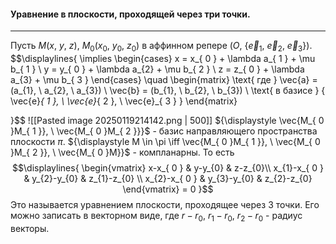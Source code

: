 #### Уравнение в плоскости, проходящей через три точки.
---
Пусть ${\displaystyle M(x, \ y, \ z), \ M_{ 0 }(x_{0}, \ y_{0}, \ z_{0})}$ в аффинном репере ${\displaystyle (O, \ \{ \vec{e}_{ 1 }, \ \vec{e}_{ 2 }, \ \vec{e}_{ 3 } \})}$.
$$\displaylines{
\implies \begin{cases}
x = x_{ 0 } + \lambda a_{ 1 } + \mu b_{ 1 } \\
y = y_{ 0 } + \lambda a_{2} + \mu b_{ 2 } \\
z = z_{ 0 } + \lambda a_{3} + \mu b_{ 3 }
\end{cases} \quad \begin{matrix}
\text{ где } \vec{a} = (a_{1}, \  a_{2}, \  a_{3})  \\
\vec{b} = (b_{1}, \  b_{2}, \  b_{3}) \\
\text{ в базисе } \{ \vec{e}_{ 1 }, \  \vec{e}_{ 2 }, \  \vec{e}_{ 3 } \}
\end{matrix}

}$$
![[Pasted image 20250119214142.png | 500]]
${\displaystyle \vec{M_{ 0 }M_{ 1 }}, \ \vec{M_{ 0 }M_{ 2 }}}$ - базис направляющего пространства плоскости ${\displaystyle \pi}$. ${\displaystyle M \in \pi \iff \vec{M_{ 0 }M_{ 1 }}, \ \vec{M_{ 0 }M_{ 2 }}, \ \vec{M_{ 0 }M}}$ - компланарны. То есть
$$\displaylines{
\begin{vmatrix}
x-x_{ 0 } & y-y_{0} & z-z_{0}\\
x_{1}-x_{ 0 } & y_{2}-y_{0} & z_{1}-z_{0}  \\
x_{2}-x_{ 0 } & y_{3}-y_{0} & z_{2}-z_{0}
\end{vmatrix} = 0
}$$
Это называется уравнением плоскости, проходящее через 3 точки.
Его можно записать в векторном виде, где ${\displaystyle r-r_{ 0 }, \ r_{ 1 }-r_{ 0 }, \ r_{ 2 }-r_{ 0 }}$ - радиус векторы.
